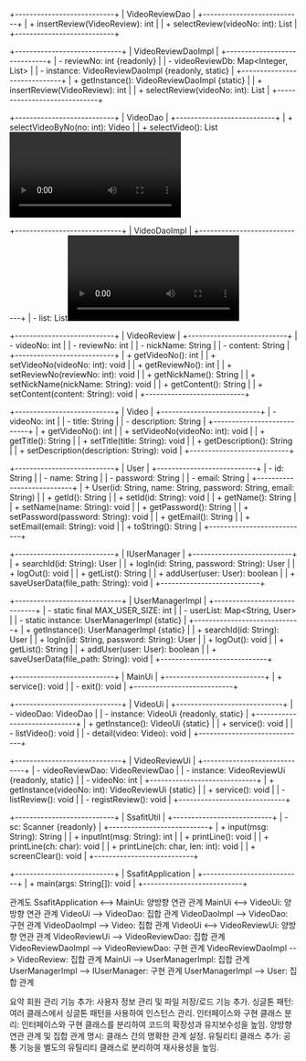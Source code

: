 +---------------------------+
|        VideoReviewDao     |
+---------------------------+
| + insertReview(VideoReview): int  |
| + selectReview(videoNo: int): List<VideoReview> |
+---------------------------+

+-----------------------------+
|    VideoReviewDaoImpl       |
+-----------------------------+
| - reviewNo: int {readonly}  |
| - videoReviewDb: Map<Integer, List<VideoReview>> |
| - instance: VideoReviewDaoImpl {readonly, static} |
+-----------------------------+
| + getInstance(): VideoReviewDaoImpl {static} |
| + insertReview(VideoReview): int |
| + selectReview(videoNo: int): List<VideoReview> |
+-----------------------------+

+---------------------------+
|        VideoDao           |
+---------------------------+
| + selectVideoByNo(no: int): Video |
| + selectVideo(): List<Video> |
+---------------------------+

+-----------------------------+
|    VideoDaoImpl             |
+-----------------------------+
| - list: List<Video>         |
| - instance: VideoDaoImpl {readonly, static} |
+-----------------------------+
| + getInstance(): VideoDaoImpl {static} |
| + selectVideo(): List<Video> |
| + selectVideoByNo(no: int): Video |
+-----------------------------+

+---------------------------+
|        VideoReview        |
+---------------------------+
| - videoNo: int            |
| - reviewNo: int           |
| - nickName: String        |
| - content: String         |
+---------------------------+
| + getVideoNo(): int       |
| + setVideoNo(videoNo: int): void |
| + getReviewNo(): int      |
| + setReviewNo(reviewNo: int): void |
| + getNickName(): String   |
| + setNickName(nickName: String): void |
| + getContent(): String    |
| + setContent(content: String): void |
+---------------------------+

+---------------------------+
|        Video              |
+---------------------------+
| - videoNo: int            |
| - title: String           |
| - description: String     |
+---------------------------+
| + getVideoNo(): int       |
| + setVideoNo(videoNo: int): void |
| + getTitle(): String      |
| + setTitle(title: String): void |
| + getDescription(): String |
| + setDescription(description: String): void |
+---------------------------+

+---------------------------+
|           User            |
+---------------------------+
| - id: String              |
| - name: String            |
| - password: String        |
| - email: String           |
+---------------------------+
| + User(id: String, name: String, password: String, email: String) |
| + getId(): String         |
| + setId(id: String): void |
| + getName(): String       |
| + setName(name: String): void |
| + getPassword(): String   |
| + setPassword(password: String): void |
| + getEmail(): String      |
| + setEmail(email: String): void |
| + toString(): String      |
+---------------------------+

+---------------------------+
|        IUserManager       |
+---------------------------+
| + searchId(id: String): User |
| + logIn(id: String, password: String): User |
| + logOut(): void          |
| + getList(): String       |
| + addUser(user: User): boolean |
| + saveUserData(file_path: String): void |
+---------------------------+

+-----------------------------+
|        UserManagerImpl      |
+-----------------------------+
| - static final MAX_USER_SIZE: int |
| - userList: Map<String, User> |
| - static instance: UserManagerImpl {static} |
+-----------------------------+
| + getInstance(): UserManagerImpl {static} |
| + searchId(id: String): User |
| + logIn(id: String, password: String): User |
| + logOut(): void            |
| + getList(): String         |
| + addUser(user: User): boolean |
| + saveUserData(file_path: String): void |
+-----------------------------+

+---------------------------+
|        MainUi             |
+---------------------------+
| + service(): void         |
| - exit(): void            |
+---------------------------+


+-----------------------------+
|         VideoUi             |
+-----------------------------+
| - videoDao: VideoDao        |
| - instance: VideoUi {readonly, static} |
+-----------------------------+
| + getInstance(): VideoUi {static} |
| + service(): void           |
| - listVideo(): void         |
| - detail(video: Video): void |
+-----------------------------+

+-----------------------------+
|        VideoReviewUi        |
+-----------------------------+
| - videoReviewDao: VideoReviewDao |
| - instance: VideoReviewUi {readonly, static} |
| - videoNo: int              |
+-----------------------------+
| + getInstance(videoNo: int): VideoReviewUi {static} |
| + service(): void           |
| - listReview(): void        |
| - registReview(): void      |
+-----------------------------+

+---------------------------+
|        SsafitUtil         |
+---------------------------+
| - sc: Scanner {readonly}  |
+---------------------------+
| + input(msg: String): String |
| + inputInt(msg: String): int |
| + printLine(): void       |
| + printLine(ch: char): void |
| + printLine(ch: char, len: int): void |
| + screenClear(): void     |
+---------------------------+

+---------------------------+
|    SsafitApplication      |
+---------------------------+
| + main(args: String[]): void |
+---------------------------+


관계도
SsafitApplication <--> MainUi: 양방향 연관 관계
MainUi <--> VideoUi: 양방향 연관 관계
VideoUi --> VideoDao: 집합 관계
VideoDaoImpl --> VideoDao: 구현 관계
VideoDaoImpl --> Video: 집합 관계
VideoUi <--> VideoReviewUi: 양방향 연관 관계
VideoReviewUi --> VideoReviewDao: 집합 관계
VideoReviewDaoImpl --> VideoReviewDao: 구현 관계
VideoReviewDaoImpl --> VideoReview: 집합 관계
MainUi --> UserManagerImpl: 집합 관계
UserManagerImpl --> IUserManager: 구현 관계
UserManagerImpl --> User: 집합 관계

요약
회원 관리 기능 추가: 사용자 정보 관리 및 파일 저장/로드 기능 추가.
싱글톤 패턴: 여러 클래스에서 싱글톤 패턴을 사용하여 인스턴스 관리.
인터페이스와 구현 클래스 분리: 인터페이스와 구현 클래스를 분리하여 코드의 확장성과 유지보수성을 높임.
양방향 연관 관계 및 집합 관계 명시: 클래스 간의 명확한 관계 설정.
유틸리티 클래스 추가: 공통 기능을 별도의 유틸리티 클래스로 분리하여 재사용성을 높임.